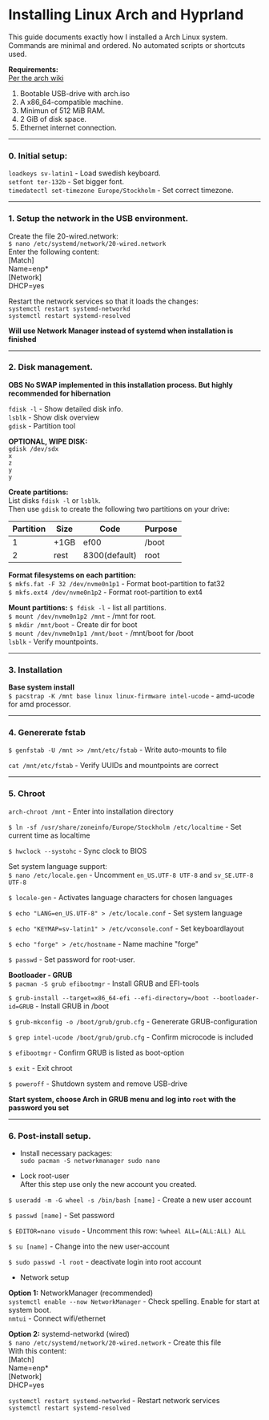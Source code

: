 # Installing Linux Arch and Hyprland
This guide documents exactly how I installed a Arch Linux system.
Commands are minimal and ordered. No automated scripts or shortcuts used.

**Requirements:**  
[Per the arch wiki](https://wiki.archlinux.org/title/Installation_guide)  
1. Bootable USB-drive with arch.iso 
2. A x86_64-compatible machine.  
3. Minimun of 512 MiB RAM.  
4. 2 GiB of disk space.  
5. Ethernet internet connection.  

---  


### 0. Initial setup: 
`loadkeys sv-latin1` - Load swedish keyboard.  
`setfont ter-132b` - Set bigger font.  
`timedatectl set-timezone Europe/Stockholm` - Set correct timezone.  

---

### 1. Setup the network in the USB environment.  
Create the file 20-wired.network:  
`$ nano /etc/systemd/network/20-wired.network`  
Enter the following content:  
[Match]  
Name=enp*  
[Network]  
DHCP=yes  
  
Restart the network services so that it loads the changes:  
`systemctl restart systemd-networkd`  
`systemctl restart systemd-resolved`  

**Will use Network Manager instead of systemd when installation is finished**  

--- 

### 2. Disk management. 
**OBS No SWAP implemented in this installation process. But highly recommended for hibernation**  

`fdisk -l` - Show detailed disk info.  
`lsblk` - Show disk overview  
`gdisk` - Partition tool  

**OPTIONAL, WIPE DISK:**  
`gdisk /dev/sdx`    
`x`  
`z`  
`y`  
`y`

**Create partitions:**  
List disks `fdisk -l` or `lsblk`.  
Then use `gdisk` to create the following two partitions on your drive:  

| Partition | Size | Code | Purpose |
|---|---|---|---|
| 1 | +1GB | ef00 | /boot|
| 2 | rest | 8300(default) | root |             


**Format filesystems on each partition:**     
`$ mkfs.fat -F 32 /dev/nvme0n1p1`       - Format boot-partition to fat32  
`$ mkfs.ext4 /dev/nvme0n1p2`            - Format root-partition to ext4  

**Mount partitions:**
`$ fdisk -l`                            - list all partitions.  
`$ mount /dev/nvme0n1p2 /mnt`           - /mnt for root.  
`$ mkdir /mnt/boot`                     - Create dir for boot  
`$ mount /dev/nvme0n1p1 /mnt/boot`      - /mnt/boot for /boot  
`lsblk`                                 - Verify mountpoints.  
    
---

### 3. Installation  
**Base system install**  
`$ pacstrap -K /mnt base linux linux-firmware intel-ucode`  - amd-ucode for amd processor.


---

### 4. Genererate fstab
`$ genfstab -U /mnt >> /mnt/etc/fstab`  - Write auto-mounts to file

`cat /mnt/etc/fstab`                    - Verify UUIDs and mountpoints are correct  

---  

### 5. Chroot
`arch-chroot /mnt`                      - Enter into installation directory  

`$ ln -sf /usr/share/zoneinfo/Europe/Stockholm /etc/localtime`  - Set current time as localtime  

`$ hwclock --systohc`                   - Sync clock to BIOS

Set system language support:  
`$ nano /etc/locale.gen`                - Uncomment `en_US.UTF-8 UTF-8` and `sv_SE.UTF-8 UTF-8`  

`$ locale-gen`                          - Activates language characters for chosen languages  

`$ echo "LANG=en_US.UTF-8" > /etc/locale.conf`          - Set system language

`$ echo "KEYMAP=sv-latin1" > /etc/vconsole.conf`        - Set keyboardlayout  

`$ echo "forge" > /etc/hostname`        - Name machine "forge"  

`$ passwd`                              - Set password for root-user.


**Bootloader - GRUB**  
`$ pacman -S grub efibootmgr`           - Install GRUB and EFI-tools  

`$ grub-install --target=x86_64-efi --efi-directory=/boot --bootloader-id=GRUB`  - Install GRUB in /boot  

`$ grub-mkconfig -o /boot/grub/grub.cfg`        - Genererate GRUB-configuration

`$ grep intel-ucode /boot/grub/grub.cfg`        - Confirm microcode is included

`$ efibootmgr`                                  - Confirm GRUB is listed as boot-option

`$ exit`                                        - Exit chroot

`$ poweroff`                                    - Shutdown system and remove USB-drive

**Start system, choose Arch in GRUB menu and log into `root` with the password you set**
        
---

### 6. Post-install setup.
- Install necessary packages:  
`sudo pacman -S networkmanager sudo nano`  

- Lock root-user  
After this step use only the new account you created.  

`$ useradd -m -G wheel -s /bin/bash [name]`     - Create a new user account

`$ passwd [name]`                               - Set password

`$ EDITOR=nano visudo`                          - Uncomment this row: `%wheel ALL=(ALL:ALL) ALL`

`$ su [name]`                                   - Change into the new user-account

`$ sudo passwd -l root`                         - deactivate login into root account
        
- Network setup

**Option 1:** NetworkManager (recommended)  
`systemctl enable --now NetworkManager`         - Check spelling. Enable for start at system boot.  
`nmtui`                                         - Connect wifi/ethernet

**Option 2:** systemd-networkd (wired)  
`$ nano /etc/systemd/network/20-wired.network`  - Create this file  
With this content:  
[Match]  
Name=enp*  
[Network]  
DHCP=yes  
        
`systemctl restart systemd-networkd`             - Restart network services  
`systemctl restart systemd-resolved`